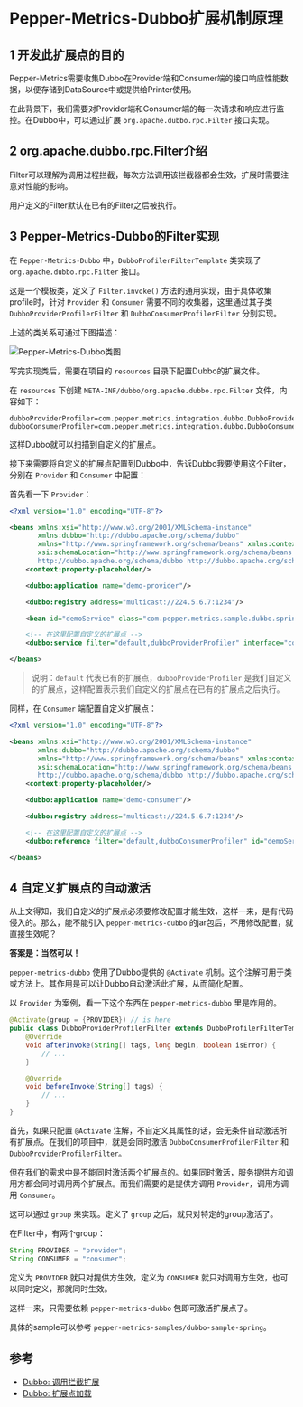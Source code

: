 # Pepper-Metrics-Dubbo扩展机制原理

## 1 开发此扩展点的目的

Pepper-Metrics需要收集Dubbo在Provider端和Consumer端的接口响应性能数据，以便存储到DataSource中或提供给Printer使用。

在此背景下，我们需要对Provider端和Consumer端的每一次请求和响应进行监控。在Dubbo中，可以通过扩展 `org.apache.dubbo.rpc.Filter` 接口实现。

## 2 org.apache.dubbo.rpc.Filter介绍

Filter可以理解为调用过程拦截，每次方法调用该拦截器都会生效，扩展时需要注意对性能的影响。

用户定义的Filter默认在已有的Filter之后被执行。

## 3 Pepper-Metrics-Dubbo的Filter实现

在 `Pepper-Metrics-Dubbo` 中，`DubboProfilerFilterTemplate` 类实现了 `org.apache.dubbo.rpc.Filter` 接口。

这是一个模板类，定义了 `Filter.invoke()` 方法的通用实现，由于具体收集profile时，针对 `Provider` 和 `Consumer` 需要不同的收集器，这里通过其子类 `DubboProviderProfilerFilter` 和 `DubboConsumerProfilerFilter` 分别实现。

上述的类关系可通过下图描述：

![Pepper-Metrics-Dubbo类图](http://image.feathers.top/image/Pepper-Metrics-Dubbo类图.png)

写完实现类后，需要在项目的 `resources` 目录下配置Dubbo的扩展文件。

在 `resources` 下创建 `META-INF/dubbo/org.apache.dubbo.rpc.Filter` 文件，内容如下：

```text
dubboProviderProfiler=com.pepper.metrics.integration.dubbo.DubboProviderProfilerFilter
dubboConsumerProfiler=com.pepper.metrics.integration.dubbo.DubboConsumerProfilerFilter
```

这样Dubbo就可以扫描到自定义的扩展点。

接下来需要将自定义的扩展点配置到Dubbo中，告诉Dubbo我要使用这个Filter，分别在 `Provider` 和 `Consumer` 中配置：

首先看一下 `Provider`：
```xml
<?xml version="1.0" encoding="UTF-8"?>

<beans xmlns:xsi="http://www.w3.org/2001/XMLSchema-instance"
       xmlns:dubbo="http://dubbo.apache.org/schema/dubbo"
       xmlns="http://www.springframework.org/schema/beans" xmlns:context="http://www.springframework.org/schema/context"
       xsi:schemaLocation="http://www.springframework.org/schema/beans http://www.springframework.org/schema/beans/spring-beans.xsd
       http://dubbo.apache.org/schema/dubbo http://dubbo.apache.org/schema/dubbo/dubbo.xsd http://www.springframework.org/schema/context http://www.springframework.org/schema/context/spring-context.xsd">
    <context:property-placeholder/>

    <dubbo:application name="demo-provider"/>

    <dubbo:registry address="multicast://224.5.6.7:1234"/>

    <bean id="demoService" class="com.pepper.metrics.sample.dubbo.spring.provider.DemoServiceImpl"/>

    <!-- 在这里配置自定义的扩展点 -->
    <dubbo:service filter="default,dubboProviderProfiler" interface="com.pepper.metrics.sample.dubbo.spring.api.DemoService" ref="demoService" />

</beans>
```

> 说明：`default` 代表已有的扩展点，`dubboProviderProfiler` 是我们自定义的扩展点，这样配置表示我们自定义的扩展点在已有的扩展点之后执行。

同样，在 `Consumer` 端配置自定义扩展点：

```xml
<?xml version="1.0" encoding="UTF-8"?>

<beans xmlns:xsi="http://www.w3.org/2001/XMLSchema-instance"
       xmlns:dubbo="http://dubbo.apache.org/schema/dubbo"
       xmlns="http://www.springframework.org/schema/beans" xmlns:context="http://www.springframework.org/schema/context"
       xsi:schemaLocation="http://www.springframework.org/schema/beans http://www.springframework.org/schema/beans/spring-beans.xsd
       http://dubbo.apache.org/schema/dubbo http://dubbo.apache.org/schema/dubbo/dubbo.xsd http://www.springframework.org/schema/context http://www.springframework.org/schema/context/spring-context.xsd">
    <context:property-placeholder/>

    <dubbo:application name="demo-consumer"/>

    <dubbo:registry address="multicast://224.5.6.7:1234"/>

    <!-- 在这里配置自定义的扩展点 -->
    <dubbo:reference filter="default,dubboConsumerProfiler" id="demoService" check="true" interface="com.pepper.metrics.sample.dubbo.spring.api.DemoService" />

</beans>
```

## 4 自定义扩展点的自动激活

从上文得知，我们自定义的扩展点必须要修改配置才能生效，这样一来，是有代码侵入的。那么，能不能引入 `pepper-metrics-dubbo` 的jar包后，不用修改配置，就直接生效呢？

**答案是：当然可以！**

`pepper-metrics-dubbo` 使用了Dubbo提供的 `@Activate` 机制。这个注解可用于类或方法上。其作用是可以让Dubbo自动激活此扩展，从而简化配置。

以 `Provider` 为案例，看一下这个东西在 `pepper-metrics-dubbo` 里是咋用的。

```java
@Activate(group = {PROVIDER}) // is here
public class DubboProviderProfilerFilter extends DubboProfilerFilterTemplate {
    @Override
    void afterInvoke(String[] tags, long begin, boolean isError) {
        // ...
    }

    @Override
    void beforeInvoke(String[] tags) {
        // ...
    }
}
```

首先，如果只配置 `@Activate` 注解，不自定义其属性的话，会无条件自动激活所有扩展点。在我们的项目中，就是会同时激活 `DubboConsumerProfilerFilter` 和 `DubboProviderProfilerFilter`。

但在我们的需求中是不能同时激活两个扩展点的。如果同时激活，服务提供方和调用方都会同时调用两个扩展点。而我们需要的是提供方调用 `Provider`，调用方调用 `Consumer`。

这可以通过 `group` 来实现。定义了 `group` 之后，就只对特定的group激活了。

在Filter中，有两个group：

```java
String PROVIDER = "provider";
String CONSUMER = "consumer";
```

定义为 `PROVIDER` 就只对提供方生效，定义为 `CONSUMER` 就只对调用方生效，也可以同时定义，那就同时生效。

这样一来，只需要依赖 `pepper-metrics-dubbo` 包即可激活扩展点了。

具体的sample可以参考 `pepper-metrics-samples/dubbo-sample-spring`。


## 参考

* [Dubbo: 调用拦截扩展](https://dubbo.apache.org/zh-cn/docs/dev/impls/filter.html)
* [Dubbo: 扩展点加载](https://dubbo.apache.org/zh-cn/docs/dev/SPI.html)